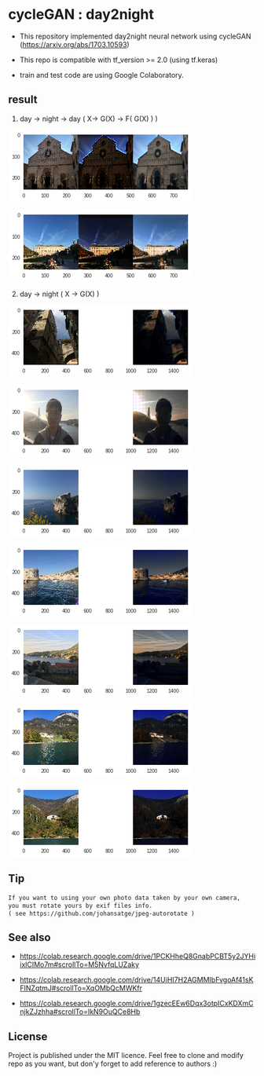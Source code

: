 # cycleGAN : day2night

* This repository implemented day2night neural network using cycleGAN (https://arxiv.org/abs/1703.10593)

* This repo is compatible with tf_version >= 2.0 (using tf.keras)

* train and test code are using Google Colaboratory.

## result

1. day -> night -> day (  X-> G(X) -> F( G(X) )  )

![](Result/download-3.png)

![](Result/download-6.png)

2. day -> night ( X -> G(X) )

![](Result/download-8.png)

![](Result/download-9.png)

![](Result/download-10.png)

![](Result/download-11.png)

![](Result/download-12.png)

![](Result/download-13.png)

![](Result/download-14.png)

## Tip
    If you want to using your own photo data taken by your own camera,
    you must rotate yours by exif files info.
    ( see https://github.com/johansatge/jpeg-autorotate )

## See also

* https://colab.research.google.com/drive/1PCKHheQ8GnabPCBT5y2JYHiixlCIMo7m#scrollTo=M5NvfqLUZaky

* https://colab.research.google.com/drive/14UiHI7H2AGMMIbFvgoAf41sKFINZqtmJ#scrollTo=XqOMbQcMWKfr

* https://colab.research.google.com/drive/1gzecEEw6Dqx3otpICxKDXmCnjkZJzhha#scrollTo=IkN9OuQCe8Hb

## License

Project is published under the MIT licence. Feel free to clone and modify repo as you want, but don'y forget to add reference to authors :)